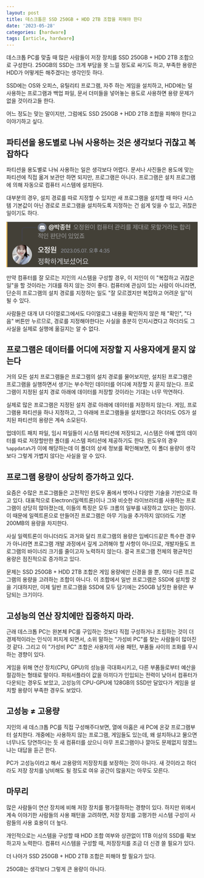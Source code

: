 ```yaml
---
layout: post
title: 데스크톱은 SSD 250GB + HDD 2TB 조합을 피해야 한다
date: '2023-05-28'
categories: [hardware]
tags: [article, hardware]
---
```


데스크톱 PC를 맞출 때 많은 사람들이 저장 장치를 SSD 250GB + HDD 2TB 조합으로 구성한다. 250GB의 SSD는 크게 부담을 못 느낄 정도로 싸기도 하고, 부족한 용량은 HDD가 어떻게든 해주겠다는 생각인듯 하다.  

SSD에는 OS와 오피스, 유틸리티 프로그램, 자주 하는 게임을 설치하고, HDD에는 덜 사용하는 프로그램과 백업 파일, 문서 더미들을 넣어놓는 용도로 사용하면 용량 문제가 없을 것이라고들 한다.

어느 정도는 맞는 말이지만, 그럼에도 SSD 250GB + HDD 2TB 조합을 피해야 한다고 이야기하고 싶다.

## 파티션을 용도별로 나눠 사용하는 것은 생각보다 귀찮고 복잡하다

파티션을 용도별로 나눠 사용하는 일은 생각보다 어렵다. 문서나 사진들은 용도에 맞는 파티션에 직접 옮겨 보관만 하면 되지만, 프로그램은 아니다. 프로그램은 설치 프로그램에 의해 자동으로 컴퓨터 시스템에 설치된다. 

대부분의 경우, 설치 경로를 따로 지정할 수 있지만 새 프로그램을 설치할 때 마다 시스템 기본값이 아닌 경로로 프로그램을 설치하도록 지정하는 건 쉽게 잊을 수 있고, 귀찮은 일이기도 하다.

![](/static/posts/2023-05-28-avoid-ssd250gb-hdd2tb/DCF059B8-1DBF-4A6F-9686-8908366785F6.jpeg)  

만약 컴퓨터를 잘 모르는 지인의 시스템을 구성할 경우, 이 지인이 이 "복잡하고 귀찮은 일"을 할 것이라는 기대를 하지 않는 것이 좋다. 컴퓨터에 관심이 있는 사람이 아니라면, 단순히 프로그램의 설치 경로를 지정하는 일도 "잘 모르겠지만 복잡하고 어려운 일"이 될 수 있다. 

사람들은 대개 UI 다이얼로그에서도 다이얼로그 내용을 확인하지 않은 채 "확인", "다음" 버튼만 누르므로, 경로를 지정해야한다는 사실을 충분히 인지시켰다고 하더라도 그 사실을 실제로 실행에 옮길지는 알 수 없다.

## 프로그램은 데이터를 어디에 저장할 지 사용자에게 묻지 않는다

거의 모든 설치 프로그램들은 프로그램의 설치 경로를 물어보지만, 설치된 프로그램은 프로그램을 실행하면서 생기는 부수적인 데이터를 어디에 저장할 지 묻지 않는다. 프로그램이 지정된 설치 경로 아래에 데이터를 저장할 것이라는 기대는 너무 막연하다.

실제로 많은 프로그램은 지정된 설치 경로 아래에 데이터를 저장하지 않는다. 게임, 프로그램용 파티션을 하나 지정하고, 그 아래에 프로그램들을 설치했다고 하더라도 OS가 설치된 파티션의 용량은 계속 소모된다. 

업데이트 패치 파일, 임시 파일들이 시스템 파티션에 저장되고, 시스템은 아예 앱의 데이터를 따로 저장할만한 폴더를 시스템 파티션에 제공하기도 한다. 윈도우의 경우 `%appdata%`가 이에 해당하는데 이 폴더의 상세 정보를 확인해보면, 이 폴더 용량이 생각보다 그렇게 가볍지 않다는 사실을 알 수 있다.

## 프로그램 용량이 상당히 증가하고 있다.

요즘은 수많은 프로그램들은 고전적인 윈도우 폼에서 벗어나 다양한 기술을 기반으로 하고 있다. 대표적으로 Electron(일렉트론)이나 그와 비슷한 라이브러리를 사용하는 프로그램이 상당히 많아졌는데, 이들의 특징은 모두 크롬의 일부를 내장하고 있다는 점이다. 이 때문에 일렉트론으로 만들어진 프로그램은 아무 기능을 추가하지 않더라도 기본 200MB의 용량을 차지한다.

사실 일렉트론이 아니더라도 과거와 달리 프로그램의 용량은 임베디드같은 특수한 경우가 아니라면 프로그램 개발 과정에서 깊게 고려해야 할 사항이 아니므로, 개발자들도 프로그램의 바이너리 크기를 줄이고자 노력하지 않는다. 결국 프로그램 전체의 평균적인 용량은 점진적으로 증가하고 있다.

문제는 SSD 250GB + HDD 2TB 조합은 게임 용량에만 신경을 쓸 뿐, 여타 다른 프로그램의 용량을 고려하는 조합이 아니다. 이 조합에서 일반 프로그램은 SSD에 설치할 것을 기대하지만, 이제 일반 프로그램을 SSD에 모두 담기에는 250GB 남짓한 용량은 부담되는 크기이다.

## 고성능의 연산 장치에만 집중하지 마라.

근래 데스크톱 PC는 완본체 PC를 구입하는 것보다 직접 구성하거나 조립하는 것이 더 경제적이라는 인식이 퍼지게 되면서, 소위 말하는 "가성비 PC"를 찾는 사람들이 많아진 것 같다. 그리고 이 "가성비 PC" 조합은 사용자의 사용 패턴, 부품들 사이의 조화를 무시하는 경향이 있다. 

게임을 위해 연산 장치(CPU, GPU)의 성능을 극대화시키고, 다른 부품들로부터 예산을 절감하는 형태로 말이다. 파워서플라이 값을 아끼다가 인입되는 전력이 낮아서 컴퓨터가 다운되는 경우도 보았고, 고성능의 CPU-GPU에 128GB의 SSD만 달았다가 게임을 설치할 용량이 부족한 경우도 보았다.

## 고성능 ≠ 고용량

지인의 새 데스크톱 PC를 직접 구성해주다보면, 열에 아홉은 새 PC에 온갖 프로그램부터 설치한다. 개중에는 사용하지 않는 프로그램, 게임들도 있는데, 왜 설치하냐고 물으면 너무나도 당연하다는 듯 새 컴퓨터를 샀으니 아무 프로그램이나 깔아도 문제없지 않겠느냐는 대답을 듣곤 한다.

PC가 고성능이라고 해서 고용량의 저장장치를 보장하는 것이 아니다. 새 것이라고 하더라도 저장 장치를 낭비해도 될 정도로 여유 공간이 많을지는 아무도 모른다.

## 마무리

많은 사람들이 연산 장치에 비해 저장 장치를 평가절하하는 경향이 있다. 하지만 위에서 계속 이야기한 사람들의 사용 패턴을 고려하면, 저장 장치를 고평가한 시스템 구성이 사람들의 사용 효용이 더 높다.

개인적으로는 시스템을 구성할 때 HDD 조합 여부와 상관없이 1TB 이상의 SSD를 확보하고자 노력한다. 컴퓨터 시스템을 구성할 때, 저장장치를 조금 더 신경 쓸 필요가 있다.

더 나아가 SSD 250GB + HDD 2TB 조합은 피해야 할 필요가 있다.

250GB는 생각보다 그렇게 큰 용량이 아니다.

